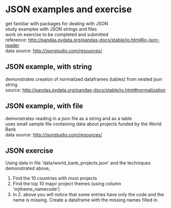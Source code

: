 # JSON examples and exercise
get familiar with packages for dealing with JSON  
study examples with JSON strings and files  
work on exercise to be completed and submitted  
reference: http://pandas.pydata.org/pandas-docs/stable/io.html#io-json-reader  
data source: http://jsonstudio.com/resources/  
## JSON example, with string
demonstrates creation of normalized dataframes (tables) from nested json string  
source: http://pandas.pydata.org/pandas-docs/stable/io.html#normalization  
## JSON example, with file
demonstrates reading in a json file as a string and as a table  
uses small sample file containing data about projects funded by the World Bank  
data source: http://jsonstudio.com/resources/
## JSON exercise
Using data in file 'data/world_bank_projects.json' and the techniques demonstrated above,
1. Find the 10 countries with most projects
2. Find the top 10 major project themes (using column 'mjtheme_namecode')
3. In 2. above you will notice that some entries have only the code and the name is missing. Create a dataframe with the missing names filled in.
